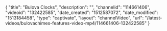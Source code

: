 {
    "title": "Bulova Clocks",
    "description": "",
    "channelid": "114661406",
    "videoid": "132422585",
    "date_created": "1512587072",
    "date_modified": "1513184458",
    "type": "captivate",
    "layout": "channelVideo",
    "url": "\/latest-videos\/bulovachimes-features-video-mp4\/114661406-132422585"
}